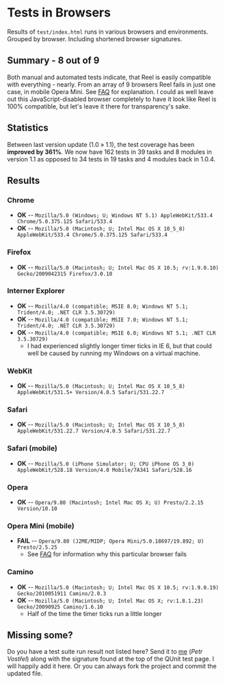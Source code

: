 Tests in Browsers
=================
Results of `test/index.html` runs in various browsers and environments. Grouped by browser. Including shortened browser signatures.

Summary - 8 out of 9
--------------------
Both manual and automated tests indicate, that Reel is easily compatible with everything - nearly.
From an array of 9 browsers Reel fails in just one case, in mobile Opera Mini. See [FAQ][FAQ] for explanation.
I could as well leave out this JavaScript-disabled browser completely to have it look like Reel is 100% compatible, but let's leave it there for transparency's sake.

Statistics
----------
Between last version update (1.0 » 1.1), the test coverage has been **improved by 361%**. We now have 162 tests in 39 tasks and 8 modules in version 1.1 as opposed to 34 tests in 19 tasks and 4 modules back in 1.0.4.

Results
-------

### Chrome
* **OK** -- `Mozilla/5.0 (Windows; U; Windows NT 5.1) AppleWebKit/533.4 Chrome/5.0.375.125 Safari/533.4`
* **OK** -- `Mozilla/5.0 (Macintosh; U; Intel Mac OS X 10_5_8) AppleWebKit/533.4 Chrome/5.0.375.125 Safari/533.4`

### Firefox
* **OK** -- `Mozilla/5.0 (Macintosh; U; Intel Mac OS X 10.5; rv:1.9.0.10) Gecko/2009042315 Firefox/3.0.10`

### Interner Explorer
* **OK** -- `Mozilla/4.0 (compatible; MSIE 8.0; Windows NT 5.1; Trident/4.0; .NET CLR 3.5.30729)`
* **OK** -- `Mozilla/4.0 (compatible; MSIE 7.0; Windows NT 5.1; Trident/4.0; .NET CLR 3.5.30729)`
* **OK** -- `Mozilla/4.0 (compatible; MSIE 6.0; Windows NT 5.1; .NET CLR 3.5.30729)`
	* I had experienced slightly longer timer ticks in IE 6, but that could well be caused by running my Windows on a virtual machine.

### WebKit
* **OK** -- `Mozilla/5.0 (Macintosh; U; Intel Mac OS X 10_5_8) AppleWebKit/531.5+ Version/4.0.5 Safari/531.22.7`

### Safari
* **OK** -- `Mozilla/5.0 (Macintosh; U; Intel Mac OS X 10_5_8) AppleWebKit/531.22.7 Version/4.0.5 Safari/531.22.7`

### Safari (mobile)
* **OK** -- `Mozilla/5.0 (iPhone Simulator; U; CPU iPhone OS 3_0) AppleWebKit/528.18 Version/4.0 Mobile/7A341 Safari/528.16`

### Opera
* **OK** -- `Opera/9.80 (Macintosh; Intel Mac OS X; U) Presto/2.2.15 Version/10.10`

### Opera Mini (mobile)
* **FAIL** -- `Opera/9.80 (J2ME/MIDP; Opera Mini/5.0.18697/19.892; U) Presto/2.5.25`
	* See [FAQ][FAQ] for information why this particular browser fails

### Camino
* **OK** -- `Mozilla/5.0 (Macintosh; U; Intel Mac OS X 10.5; rv:1.9.0.19) Gecko/2010051911 Camino/2.0.3`
* **OK** -- `Mozilla/5.0 (Macintosh; U; Intel Mac OS X; rv:1.8.1.23) Gecko/20090925 Camino/1.6.10`
	* Half of the time the timer ticks run a little longer

Missing some?
-------------
Do you have a test suite run result not listed here? Send it to [me][pisi] (_Petr Vostřel_) along with the signature found at the top of the QUnit test page. I will happily add it here.
Or you can always fork the project and commit the updated file.

[FAQ]:http://wiki.github.com/pisi/Reel/faq
[pisi]:mailto:petr@vostrel.cz
